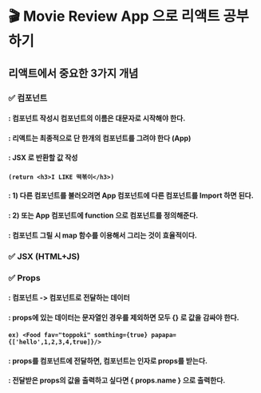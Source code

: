 # 🎬 Movie Review App 으로 리액트 공부하기

## 리액트에서 중요한 3가지 개념
### ✅ 컴포넌트
#### : 컴포넌트 작성시 컴포넌트의 이름은 대문자로 시작해야 한다.
#### : 리액트는 최종적으로 단 한개의 컴포넌트를 그려야 한다 (App)
#### : JSX 로 반환할 값 작성
#### ``` (return <h3>I LIKE 떡볶이</h3>)  ```
#### : 1) 다른 컴포넌트를 불러오려면 App 컴포넌트에 다른 컴포넌트를 Import 하면 된다.
#### : 2) 또는 App 컴포넌트에 function 으로 컴포넌트를 정의해준다.
#### : 컴포넌트 그릴 시 map 함수를 이용해서 그리는 것이 효율적이다.
### ✅ JSX (HTML+JS)
### ✅ Props
#### : 컴포넌트 -> 컴포넌트로 전달하는 데이터
#### : props에 있는 데이터는 문자열인 경우를 제외하면 모두 {} 로 값을 감싸야 한다.
#### ``` ex) <Food fav="toppoki" somthing={true} papapa={['hello',1,2,3,4,true]}/> ```
#### : props를 컴포넌트에 전달하면, 컴포넌트는 인자로 props를 받는다.
#### : 전달받은 props의 값을 출력하고 싶다면 { props.name } 으로 출력한다.
